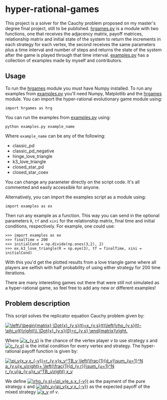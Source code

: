 # hyper-rational-games
  This project is a solver for the Cauchy problem proposed on my master's degree final project, still to be published. 
  [hrgames.py](hrgames.py) is a module with two functions, one that receives the adjacency matrix, payoff matrices, relationship matrix and initial state of the system to return
  the increments in each strategy for each vertex, the second receives the same parameters plus a time interval and number of steps and returns the state of the system after the game is played through that time interval. [examples.py](examples.py) has a collection of examples made by myself and contributors.
  
  ## Usage
  To run the [hrgames](hrgames.py) module you must have Numpy installed. To run any examples from [examples.py](examples.py) you'll need Numpy, Matplotlib and the [hrgames](hrgames.py) module.
  You can import the hyper-rational evolutionary game module using:
  ```
  import hrgames as hrg
  ```
  You can run the examples from [examples.py](examples.py) using:
  ```
  python examples.py example_name
  ```
  
  Where `example_name` can be any of the following:
  - classic_pd
  - classic_pd_negative
  - hinge_love_triangle
  - k3_love_triangle
  - closed_star_pd
  - closed_star_coex
  
  You can change any parameter directly on the script code. It's all commented and easily accessible for anyone.
  
  Alternatively, you can import the examples script as a module using:
  ```
  import examples as ex
  ```
  Then run any example as a function. This way you can send in the optional parameters `R`, `tf` and `xini` for the relationship matrix, final time and initial conditions, respectively. For example, one could use:
  ```
  >>> import examples as ex
  >>> finalTime = 200
  >>> initialCond = np.divide(np.ones(3,2), 2)
  >>> ex.k3_love_triangle(R = np.eye(3), tf = finalTime, xini = initialCond)
  ```
  With this you'd get the plotted results from a love triangle game where all players are selfish with half probability of using either strategy for 200 time iterations.
  
  There are many interesting games out there that were still not simulated as a hyper-rational game, so feel free to add any new or different examples!
  
  ## Problem description
  This script solves the replicator equation Cauchy problem given by:
  
  <a href="https://www.codecogs.com/eqnedit.php?latex=\inline&space;\bg_white&space;\left\{\begin{matrix}&space;\Dot{x}_{v,s}(t)=x_{v,s}(t)\left(\rho_{v,s}(t)-\phi_v(t)\right)\\&space;\Dot{x}_{v,s}(0)=c_{v,s}&space;\end{matrix}\right." target="_blank"><img src="https://latex.codecogs.com/png.latex?\inline&space;\bg_white&space;\left\{\begin{matrix}&space;\Dot{x}_{v,s}(t)=x_{v,s}(t)\left(\rho_{v,s}(t)-\phi_v(t)\right)\\&space;\Dot{x}_{v,s}(0)=c_{v,s}&space;\end{matrix}\right." title="\left\{\begin{matrix} \Dot{x}_{v,s}(t)=x_{v,s}(t)\left(\rho_{v,s}(t)-\phi_v(t)\right)\\ \Dot{x}_{v,s}(0)=c_{v,s} \end{matrix}\right." /></a>
  
  Where <a href="https://www.codecogs.com/eqnedit.php?latex=\inline&space;\bg_white&space;x_{v,s}" target="_blank"><img src="https://latex.codecogs.com/png.latex?\inline&space;\bg_white&space;x_{v,s}" title="x_{v,s}" /></a>
  is the chance of the vertex player *v* to use strategy *s* and <a href="https://www.codecogs.com/eqnedit.php?latex=\inline&space;\bg_white&space;c_{v,s}" target="_blank"><img src="https://latex.codecogs.com/png.latex?\inline&space;\bg_white&space;c_{v,s}" title="c_{v,s}" /></a>
  is the initial condition for every vertex and strategy. The hyper-rational payoff function is given by:
  
  <a href="https://www.codecogs.com/eqnedit.php?latex=\bg_white&space;\pi_v(x_v,x_{-v})=r_{v,v}x_v^TB_v&space;\left(\frac{1}{d_v}\sum_{u=1}^N&space;a_{v,u}x_u\right)&plus;&space;\left(\frac{1}{d_{v,r}}\sum_{u=1}^N&space;r_{v,u}a_{v,u}x_u^TB_u\right)&space;x_v" target="_blank"><img src="https://latex.codecogs.com/png.latex?\bg_white&space;\pi_v(x_v,x_{-v})=r_{v,v}x_v^TB_v&space;\left(\frac{1}{d_v}\sum_{u=1}^N&space;a_{v,u}x_u\right)&plus;&space;\left(\frac{1}{d_{v,r}}\sum_{u=1}^N&space;r_{v,u}a_{v,u}x_u^TB_u\right)&space;x_v" title="\pi_v(x_v,x_{-v})=r_{v,v}x_v^TB_v \left(\frac{1}{d_v}\sum_{u=1}^N a_{v,u}x_u\right)+ \left(\frac{1}{d_{v,r}}\sum_{u=1}^N r_{v,u}a_{v,u}x_u^TB_u\right) x_v" /></a>
  
  We define <a href="https://www.codecogs.com/eqnedit.php?latex=\bg_white&space;\rho_{v,s}=\pi_v(e_s,x_{-v})" target="_blank"><img src="https://latex.codecogs.com/png.latex?\bg_white&space;\rho_{v,s}=\pi_v(e_s,x_{-v})" title="\rho_{v,s}=\pi_v(e_s,x_{-v})" /></a>
  as the payment of the pure strategy *s* and <a href="https://www.codecogs.com/eqnedit.php?latex=\bg_white&space;\phi_v=\pi_v(x_v,x_{-v})" target="_blank"><img src="https://latex.codecogs.com/png.latex?\bg_white&space;\phi_v=\pi_v(x_v,x_{-v})" title="\phi_v=\pi_v(x_v,x_{-v})" /></a>
  as the expected payoff of the mixed strategy <a href="https://www.codecogs.com/eqnedit.php?latex=\bg_white&space;x_v" target="_blank"><img src="https://latex.codecogs.com/png.latex?\bg_white&space;x_v" title="x_v" /></a>
  of *v*.
